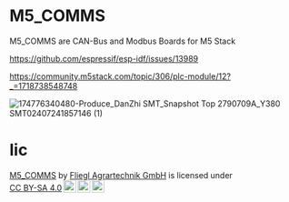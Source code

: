 # M5_COMMS
M5_COMMS are CAN-Bus and Modbus Boards for M5 Stack



<https://github.com/espressif/esp-idf/issues/13989>

<https://community.m5stack.com/topic/306/plc-module/12?_=1718738548748>


![174776340480-Produce_DanZhi SMT_Snapshot Top 2790709A_Y380 SMT02407241857146 (1)](https://github.com/user-attachments/assets/eb498241-3f03-4cf4-b5af-d4abe0ab79fa)


# lic
<p xmlns:cc="http://creativecommons.org/ns#" xmlns:dct="http://purl.org/dc/terms/"><a property="dct:title" rel="cc:attributionURL" href="https://github.com/Fliegl-Agrartechnik-GmbH/M5_COMMS">M5_COMMS</a> by <a rel="cc:attributionURL dct:creator" property="cc:attributionName" href="https://github.com/Fliegl-Agrartechnik-GmbH">Fliegl Agrartechnik GmbH</a> is licensed under <a href="https://creativecommons.org/licenses/by-sa/4.0/?ref=chooser-v1" target="_blank" rel="license noopener noreferrer" style="display:inline-block;">CC BY-SA 4.0<img style="height:22px!important;margin-left:3px;vertical-align:text-bottom;" src="https://mirrors.creativecommons.org/presskit/icons/cc.svg?ref=chooser-v1" alt=""><img style="height:22px!important;margin-left:3px;vertical-align:text-bottom;" src="https://mirrors.creativecommons.org/presskit/icons/by.svg?ref=chooser-v1" alt=""><img style="height:22px!important;margin-left:3px;vertical-align:text-bottom;" src="https://mirrors.creativecommons.org/presskit/icons/sa.svg?ref=chooser-v1" alt=""></a></p>
